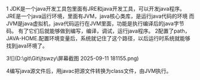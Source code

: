 1 JDK是一个java开发工具包里面有JRE和java开发工具，可以开发java程序。
JRE是一个java运行环境，里面有JVM，java核心类库，是运行java代码的环境
而JVM是java虚拟机，java代码运行在JVM里面，功能是执行编译后的java字节码。
有了它们后就能够做到编写，编译，调试，运行java程序。
2配置了path，JAVA-HOME.配置环境变量后，系统就记住了这个路径，以后运行时系统就能够找到java环境了。
  
3![](D:\git\Git\jtswzy\屏幕截图 2025-09-11 181155.png)
  
4编写java源文件后，用javac把源文件转换为class文件，由JVM执行。
